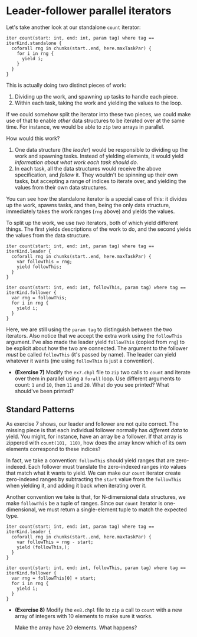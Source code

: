 # Leader-follower parallel iterators

Let's take another look at our standalone `count` iterator:

```Chapel
iter count(start: int, end: int, param tag) where tag == iterKind.standalone {
  coforall rng in chunks(start..end, here.maxTaskPar) {
    for i in rng {
      yield i;
    }
  }
}
```

This is actually doing two distinct pieces of work:

1. Dividing up the work, and spawning up tasks to handle each piece.
2. Within each task, taking the work and yielding the values to the loop.

If we could somehow split the iterator into these two pieces, we could
make use of that to enable _other_ data structures to be iterated over
at the same time. For instance, we would be able to `zip` two arrays in parallel.

How would this work?
1. One data structure (the _leader_) would be responsible to dividing up the
   work and spawning tasks. Instead of yielding elements, it would yield
   _information about what work each task should do_.
2. In each task, all the data structures would receive the above specification,
   and _follow_ it. They wouldn't be spinning up their own tasks, but
   accepting a range of indices to iterate over, and yielding the values
   from their own data structures.

You can see how the standalone iterator is a special case of this:
it divides up the work, spawns tasks, and then, being the only data structure,
immediately takes the work ranges (`rng` above) and yields the values.

To split up the work, we use _two_ iterators, both of which yield different
things. The first yields descriptions of the work to do, and the second
yields the values from the data structure.

```Chapel
iter count(start: int, end: int, param tag) where tag == iterKind.leader {
  coforall rng in chunks(start..end, here.maxTaskPar) {
    var followThis = rng;
    yield followThis;
  }
}

iter count(start: int, end: int, followThis, param tag) where tag == iterKind.follower {
  var rng = followThis;
  for i in rng {
    yield i;
  }
}
```

Here, we are still using the `param tag` to distinguish between the two
iterators. Also notice that we accept the extra work using the `followThis`
argument. I've also made the leader yield `followThis` (copied from `rng`)
to be explicit about how the two are connected. The argument to the follower
_must_ be called `followThis` (it's passed by name). The leader can yield whatever
it wants (me using `followThis` is just a convention).

* **(Exercise 7)** Modify the `ex7.chpl` file to `zip` two calls to `count`
  and iterate over them in parallel using a `forall` loop. Use different arguments
  to count: `1` and `10`, then `11` and `20`. What do you see printed?
  What should've been printed?

## Standard Patterns

As exercise 7 shows, our leader and follower are not quite correct. The
missing piece is that each individual follower normally has _different data_
to yield. You might, for instance, have an array be a follower. If that array
is zippered with `count(101, 110)`, how does the array know which of its
own elements correspond to these indices?

In fact, we take a convention: `followThis` should yield ranges that are
zero-indexed. Each follower must translate the zero-indexed ranges into values
that match what it wants to yield. We can make our `count` iterator create
zero-indexed ranges by subtracting the `start` value from the `followThis`
when yielding it, and adding it back when iterating over it.

Another convention we take is that, for N-dimensional data structures,
we make `followThis` be a tuple of ranges. Since our `count` iterator
is one-dimensional, we must return a single-element tuple
to match the expected type.

```Chapel
iter count(start: int, end: int, param tag) where tag == iterKind.leader {
  coforall rng in chunks(start..end, here.maxTaskPar) {
    var followThis = rng - start;
    yield (followThis,);
  }
}

iter count(start: int, end: int, followThis, param tag) where tag == iterKind.follower {
  var rng = followThis[0] + start;
  for i in rng {
    yield i;
  }
}
```

* **(Exercise 8)** Modify the `ex8.chpl` file to `zip` a call to `count`
  with a new array of integers with 10 elements to make sure it works.

  Make the array have 20 elements. What happens?
